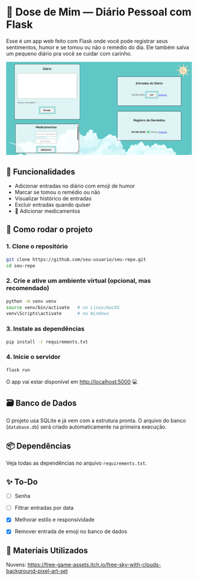 # 💊 Dose de Mim — Diário Pessoal com Flask

Esse é um app web feito com Flask onde você pode registrar seus sentimentos, humor e se tomou ou não o remédio do dia. Ele também salva um pequeno diário pra você se cuidar com carinho.

![Screenshot do Projeto](img.png)

## 🌟 Funcionalidades

- Adicionar entradas no diário com emoji de humor
- Marcar se tomou o remédio ou não
- Visualizar histórico de entradas
- Excluir entradas quando quiser
- 💊 Adicionar medicamentos

## 🚀 Como rodar o projeto

### 1. Clone o repositório

```bash
git clone https://github.com/seu-usuario/seu-repo.git
cd seu-repo
````

### 2. Crie e ative um ambiente virtual (opcional, mas recomendado)

```bash
python -m venv venv
source venv/bin/activate   # no Linux/macOS
venv\Scripts\activate      # no Windows
```

### 3. Instale as dependências

```bash
pip install -r requirements.txt
```

### 4. Inicie o servidor

```bash
flask run
```

O app vai estar disponível em [http://localhost:5000](http://localhost:5000) 💻

## 🗃️ Banco de Dados

O projeto usa SQLite e já vem com a estrutura pronta. O arquivo do banco (`database.db`) será criado automaticamente na primeira execução.

## 📦 Dependências

Veja todas as dependências no arquivo `requirements.txt`.

## ✨ To-Do

* [ ] Senha
* [ ] Filtrar entradas por data
* [x] Melhorar estilo e responsividade
* [x] Remover entrada de emoji no banco de dados



## 🎨 Materiais Utilizados

Nuvens: https://free-game-assets.itch.io/free-sky-with-clouds-background-pixel-art-set

